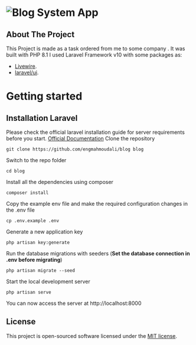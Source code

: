 # ![Blog System App](logo.png)

## About The Project
This Project is made as a task ordered from me to some company .
It was built with PHP 8.1
I used Laravel Framework v10 with some packages as:

- [Livewire](https://laravel-livewire.com/).
- [laravel/ui](https://laravel.com/).

# Getting started

## Installation Laravel

Please check the official laravel installation guide for server requirements before you start. [Official Documentation](https://laravel.com/docs/5.4/installation#installation)
Clone the repository

    git clone https://github.com/engmahmoudali/blog blog

Switch to the repo folder

    cd blog

Install all the dependencies using composer

    composer install

Copy the example env file and make the required configuration changes in the .env file

    cp .env.example .env

Generate a new application key

    php artisan key:generate

Run the database migrations with seeders (**Set the database connection in .env before migrating**)

    php artisan migrate --seed

Start the local development server

    php artisan serve

You can now access the server at http://localhost:8000


## License

This project is open-sourced software licensed under the [MIT license](https://opensource.org/licenses/MIT).
